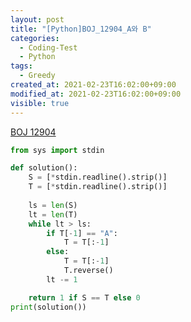 ```yaml
---
layout: post
title: "[Python]BOJ_12904_A와 B"
categories:
  - Coding-Test
  - Python
tags:
  - Greedy
created_at: 2021-02-23T16:02:00+09:00
modified_at: 2021-02-23T16:02:00+09:00
visible: true
---
```




[BOJ 12904](https://www.acmicpc.net/problem/12904)

```python
from sys import stdin

def solution():
    S = [*stdin.readline().strip()]
    T = [*stdin.readline().strip()]
    
    ls = len(S)
    lt = len(T)
    while lt > ls:
        if T[-1] == "A":
            T = T[:-1]
        else:
            T = T[:-1]
            T.reverse()
        lt -= 1

    return 1 if S == T else 0
print(solution())
```

